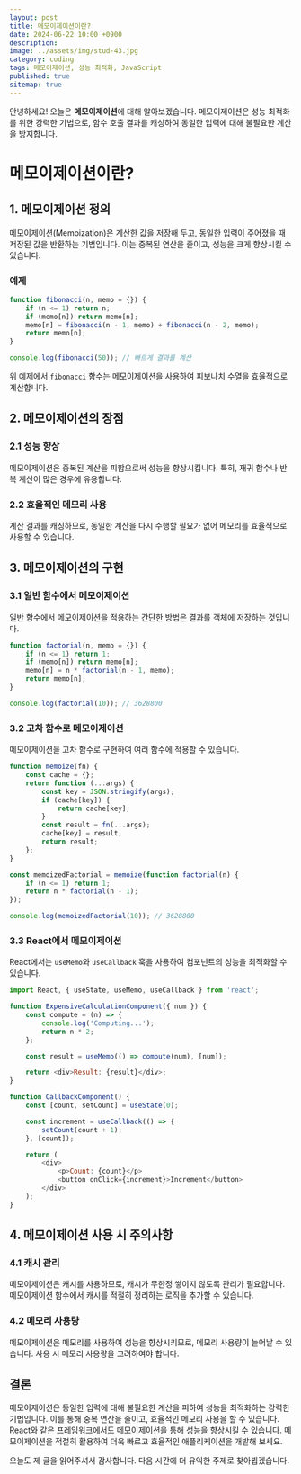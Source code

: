 ```yaml
---
layout: post
title: 메모이제이션이란?
date: 2024-06-22 10:00 +0900
description: 
image: ../assets/img/stud-43.jpg
category: coding
tags: 메모이제이션, 성능 최적화, JavaScript
published: true
sitemap: true
---
```


안녕하세요! 오늘은 **메모이제이션**에 대해 알아보겠습니다. 메모이제이션은 성능 최적화를 위한 강력한 기법으로, 함수 호출 결과를 캐싱하여 동일한 입력에 대해 불필요한 계산을 방지합니다.

# 메모이제이션이란?

## 1. 메모이제이션 정의

메모이제이션(Memoization)은 계산한 값을 저장해 두고, 동일한 입력이 주어졌을 때 저장된 값을 반환하는 기법입니다. 이는 중복된 연산을 줄이고, 성능을 크게 향상시킬 수 있습니다.

### 예제

```javascript
function fibonacci(n, memo = {}) {
    if (n <= 1) return n;
    if (memo[n]) return memo[n];
    memo[n] = fibonacci(n - 1, memo) + fibonacci(n - 2, memo);
    return memo[n];
}

console.log(fibonacci(50)); // 빠르게 결과를 계산
```

위 예제에서 `fibonacci` 함수는 메모이제이션을 사용하여 피보나치 수열을 효율적으로 계산합니다.

## 2. 메모이제이션의 장점

### 2.1 성능 향상

메모이제이션은 중복된 계산을 피함으로써 성능을 향상시킵니다. 특히, 재귀 함수나 반복 계산이 많은 경우에 유용합니다.

### 2.2 효율적인 메모리 사용

계산 결과를 캐싱하므로, 동일한 계산을 다시 수행할 필요가 없어 메모리를 효율적으로 사용할 수 있습니다.

## 3. 메모이제이션의 구현

### 3.1 일반 함수에서 메모이제이션

일반 함수에서 메모이제이션을 적용하는 간단한 방법은 결과를 객체에 저장하는 것입니다.

```javascript
function factorial(n, memo = {}) {
    if (n <= 1) return 1;
    if (memo[n]) return memo[n];
    memo[n] = n * factorial(n - 1, memo);
    return memo[n];
}

console.log(factorial(10)); // 3628800
```

### 3.2 고차 함수로 메모이제이션

메모이제이션을 고차 함수로 구현하여 여러 함수에 적용할 수 있습니다.

```javascript
function memoize(fn) {
    const cache = {};
    return function (...args) {
        const key = JSON.stringify(args);
        if (cache[key]) {
            return cache[key];
        }
        const result = fn(...args);
        cache[key] = result;
        return result;
    };
}

const memoizedFactorial = memoize(function factorial(n) {
    if (n <= 1) return 1;
    return n * factorial(n - 1);
});

console.log(memoizedFactorial(10)); // 3628800
```

### 3.3 React에서 메모이제이션

React에서는 `useMemo`와 `useCallback` 훅을 사용하여 컴포넌트의 성능을 최적화할 수 있습니다.

```javascript
import React, { useState, useMemo, useCallback } from 'react';

function ExpensiveCalculationComponent({ num }) {
    const compute = (n) => {
        console.log('Computing...');
        return n * 2;
    };

    const result = useMemo(() => compute(num), [num]);

    return <div>Result: {result}</div>;
}

function CallbackComponent() {
    const [count, setCount] = useState(0);

    const increment = useCallback(() => {
        setCount(count + 1);
    }, [count]);

    return (
        <div>
            <p>Count: {count}</p>
            <button onClick={increment}>Increment</button>
        </div>
    );
}
```

## 4. 메모이제이션 사용 시 주의사항

### 4.1 캐시 관리

메모이제이션은 캐시를 사용하므로, 캐시가 무한정 쌓이지 않도록 관리가 필요합니다. 메모이제이션 함수에서 캐시를 적절히 정리하는 로직을 추가할 수 있습니다.

### 4.2 메모리 사용량

메모이제이션은 메모리를 사용하여 성능을 향상시키므로, 메모리 사용량이 늘어날 수 있습니다. 사용 시 메모리 사용량을 고려하여야 합니다.

## 결론

메모이제이션은 동일한 입력에 대해 불필요한 계산을 피하여 성능을 최적화하는 강력한 기법입니다. 이를 통해 중복 연산을 줄이고, 효율적인 메모리 사용을 할 수 있습니다. React와 같은 프레임워크에서도 메모이제이션을 통해 성능을 향상시킬 수 있습니다. 메모이제이션을 적절히 활용하여 더욱 빠르고 효율적인 애플리케이션을 개발해 보세요.

오늘도 제 글을 읽어주셔서 감사합니다. 다음 시간에 더 유익한 주제로 찾아뵙겠습니다.
